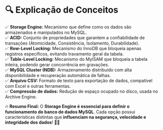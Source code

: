 # 🔍 **Explicação de Conceitos**

✅ **Storage Engine:** Mecanismo que define como os dados são armazenados e manipulados no MySQL.  
✅ **ACID:** Conjunto de propriedades que garantem a confiabilidade de transações (Atomicidade, Consistência, Isolamento, Durabilidade).  
✅ **Row-Level Locking:** Mecanismo do InnoDB que bloqueia apenas registros específicos, evitando travamento geral da tabela.  
✅ **Table-Level Locking:** Mecanismo do MyISAM que bloqueia a tabela inteira, podendo gerar concorrência em gravações.  
✅ **MySQL Cluster (NDB):** Armazenamento distribuído com alta disponibilidade e recuperação automática de falhas.  
✅ **Arquivo CSV:** Formato de texto para exportação de dados, compatível com Excel e outras ferramentas.  
✅ **Compressão de dados:** Redução de espaço ocupado no disco, usada no Archive Engine.  

🔥 **Resumo Final:** O **Storage Engine é essencial para definir o funcionamento do banco de dados MySQL**. Cada opção possui características distintas que **influenciam na segurança, velocidade e integridade dos dados**! 🚀💾